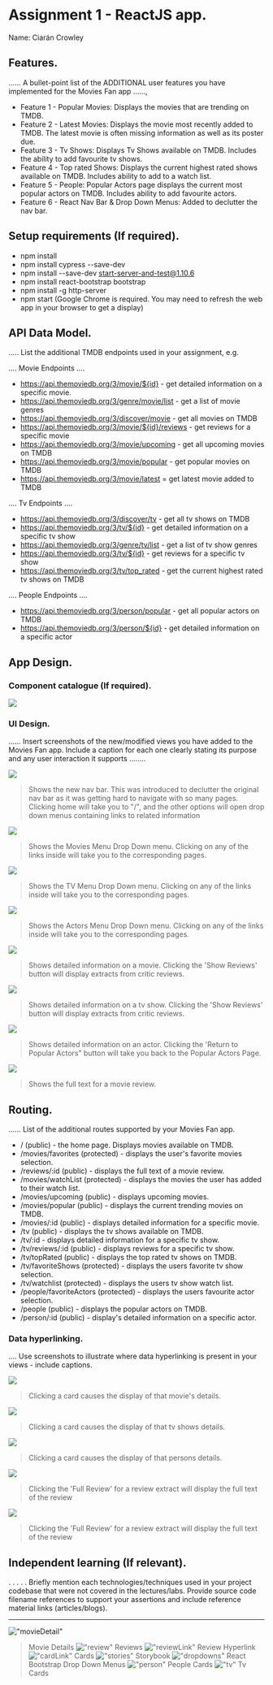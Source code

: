 # Assignment 1 - ReactJS app.

Name: Ciarán Crowley

## Features.

...... A bullet-point list of the ADDITIONAL user features you have implemented for the  Movies Fan app ......,
 
 + Feature 1 - Popular Movies:  Displays the movies that are trending on TMDB.
 + Feature 2 - Latest Movies:  Displays the movie most recently added to TMDB.  The latest movie is often missing information as well as its poster due.
 + Feature 3 - Tv Shows:  Displays Tv Shows available on TMDB.  Includes the ability to add favourite tv shows.
 + Feature 4 - Top rated Shows:  Displays the current highest rated shows available on TMDB.  Includes ability to add to a watch list.
 + Feature 5 - People:  Popular Actors page displays the current most popular actors on TMDB.  Includes ability to add favourite actors.
 + Feature 6 - React Nav Bar & Drop Down Menus: Added to declutter the nav bar.

## Setup requirements (If required).

+ npm install
+ npm install cypress --save-dev
+ npm install --save-dev start-server-and-test@1.10.6
+ npm install react-bootstrap bootstrap
+ npm install -g http-server
+ npm start (Google Chrome is required.  You may need to refresh the web app in your browser to get a display)

## API Data Model.

..... List the additional TMDB endpoints used in your assignment, e.g.

....  Movie Endpoints  ....
+ https://api.themoviedb.org/3/movie/${id} - get detailed information on a specific movie. 
+ https://api.themoviedb.org/3/genre/movie/list - get a list of movie genres
+ https://api.themoviedb.org/3/discover/movie - get all movies on TMDB
+ https://api.themoviedb.org/3/movie/${id}/reviews - get reviews for a specific movie
+ https://api.themoviedb.org/3/movie/upcoming - get all upcoming movies on TMDB
+ https://api.themoviedb.org/3/movie/popular - get popular movies on TMDB
+ https://api.themoviedb.org/3/movie/latest = get latest movie added to TMDB

....  Tv Endpoints  ....
+ https://api.themoviedb.org/3/discover/tv - get all tv shows on TMDB
+ https://api.themoviedb.org/3/tv/${id} - get detailed information on a specific tv show
+ https://api.themoviedb.org/3/genre/tv/list - get a list of tv show genres
+ https://api.themoviedb.org/3/tv/${id} - get reviews for a specific tv show
+ https://api.themoviedb.org/3/tv/top_rated - get the current highest rated tv shows on TMDB

....  People Endpoints  ....
+ https://api.themoviedb.org/3/person/popular - get all popular actors on TMDB
+ https://api.themoviedb.org/3/person/${id} - get detailed information on a specific actor

## App Design.

### Component catalogue (If required).

![](/public/storybook.png)

### UI Design.

...... Insert screenshots of the new/modified views you have added to the Movies Fan app. Include a caption for each one clearly stating its purpose and any user interaction it supports ........

![](/public/newNavBar.png)
>Shows the new nav bar.  This was introduced to declutter the original nav bar as it was getting hard to navigate with so many pages.  Clicking home will take you to "/", and the other options will open drop down menus containing links to related information

![](/public/moviesMenu.png)
>Shows the Movies Menu Drop Down menu.  Clicking on any of the links inside will take you to the corresponding pages.

![](/public/tvMenu.png)
>Shows the TV Menu Drop Down menu.  Clicking on any of the links inside will take you to the corresponding pages.

![](/public/actorsMenu.png)
>Shows the Actors Menu Drop Down menu.  Clicking on any of the links inside will take you to the corresponding pages.

![](/public/movieDetail.png)
>Shows detailed information on a movie.  Clicking the 'Show Reviews' button will display extracts from critic reviews.

![](/public/tvDetail.png)
>Shows detailed information on a tv show.  Clicking the 'Show Reviews' button will display extracts from critic reviews.

![](/public/personDetail.png)
>Shows detailed information on an actor.  Clicking the 'Return to Popular Actors" button will take you back to the Popular Actors Page.

![](/public/review.png)
>Shows the full text for a movie review. 

## Routing.

...... List of the additional routes supported by your Movies Fan app.

+ / (public) - the home page.  Displays movies available on TMDB.
+ /movies/favorites (protected) - displays the user's favorite movies selection.
+ /reviews/:id (public) - displays the full text of a movie review.
+ /movies/watchList (protected) - displays the movies the user has added to their watch list.
+ /movies/upcoming (public) - displays upcoming movies.
+ /movies/popular (public) - displays the current trending movies on TMDB. 
+ /movies/:id (public) - displays detailed information for a specific movie.
+ /tv (public) - displays the tv shows available on TMDB.
+ /tv/:id - displays detailed information for a specific tv show.
+ /tv/reviews/:id (public) - displays reviews for a specific tv show.
+ /tv/topRated (public) - displays the top rated tv shows on TMDB.
+ /tv/favoriteShows (protected) - displays the users favorite tv show selection.
+ /tv/watchlist (protected) - displays the users tv show watch list.
+ /people/favoriteActors (protected) - displays the users favourite actor selection.
+ /people (public) - displays the popular actors on TMDB.
+ /person/:id (public) - display's detailed information on a specific actor.

### Data hyperlinking.

.... Use screenshots to illustrate where data hyperlinking is present in your views - include captions.

![](/public/cardlink.png)
> Clicking a card causes the display of that movie's details.

![](/public/tvCardlink.png)
>Clicking a card causes the display of that tv shows details.

![](public/personCardlink.png)
>Clicking a card causes the display of that persons details.

![](/public/tvReviewlink.png)
>Clicking the 'Full Review' for a review extract will display the full text of the review

![](/public/reviewlink.png)
>Clicking the 'Full Review' for a review extract will display the full text of the review

## Independent learning (If relevant).

. . . . . Briefly mention each technologies/techniques used in your project codebase that were not covered in the lectures/labs. Provide source code filename references to support your assertions and include reference material links (articles/blogs).

---------------------------------

<!-- ![model]: (/data.jpg) -->
!["movieDetail"](/public/movieDetail.png)
>Movie Details
!["review"](/public/review.png)
>Reviews
!["reviewLink"](/public/reviewlink.png)
>Review Hyperlink
!["cardLink"](/public/cardlink.png)
>Cards
!["stories"](/public/storybook.png)
>Storybook
!["dropdowns"](/public/tvMenu.png)
>React Bootstrap Drop Down Menus
!["person"](/public/personCardlink.png)
>People Cards
!["tv"](/public/tvCardlink.png)
>Tv Cards